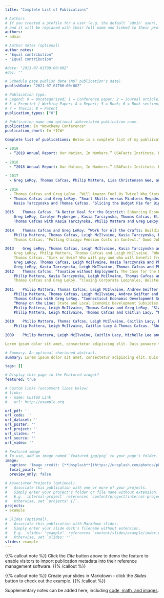 ```yaml
---
title: "Complete List of Publications"

# Authors
# If you created a profile for a user (e.g. the default `admin` user), write the username (folder name) here 
# and it will be replaced with their full name and linked to their profile.
authors:
- admin

# Author notes (optional)
author_notes:
- "Equal contribution"
- "Equal contribution"

#date: "2013-07-01T00:00:00Z"
#doi: ""

# Schedule page publish date (NOT publication's date).
publishDate: "2021-07-01T00:00:00Z"

# Publication type.
# Legend: 0 = Uncategorized; 1 = Conference paper; 2 = Journal article;
# 3 = Preprint / Working Paper; 4 = Report; 5 = Book; 6 = Book section;
# 7 = Thesis; 8 = Patent
publication_types: ["0"]

# Publication name and optional abbreviated publication name.
publication: In *Wowchemy Conference*
publication_short: In *ICW*

Complete list of publications: Below is a complete list of my publiications.

- 2019
  - “2019 Annual Report: Our Nation, In Numbers.” USAFacts Institute. Bellevue, WA. 2019.
	
- 2018
  - “2018 Annual Report: Our Nation, In Numbers.” USAFacts Institute. Bellevue, WA. 2018.
	
- 2017
  - Greg LeRoy, Thomas Cafcas, Philip Mattera, Lisa Christensen Gee, and Dylan Grundman. “Good Intentions vs. Effective Outcomes: An Analysis of Selected New Mexico Tax Incentives.” Good Jobs First and the Institute on Taxation and Economic Policy. Washington, D.C. 2017.
	
- 2016
  - Thomas Cafcas and Greg LeRoy. “Will Amazon Fool Us Twice? Why State and Local Governments Should Stop Subsidizing the Online Giant's Growing Distribution Network.” Good Jobs First. Washington, D.C. 2016.
  - Thomas Cafcas and Greg LeRoy. “Smart Skills versus Mindless Megadeals: Cost-Effective Workforce Development.” Good Jobs First. Washington, D.C. 2016.
	Kasia Tarczynska and Thomas Cafcas. “Slicing the Budget Pie for Big Business: How Three States Allocate Economic Development Dollars, Large Companies versus Small.” Good Jobs First. Washington, D.C. 2016.
	
2015	Thomas Cafcas. “A Better Deal for the District: Enhancing Economic Development Transparency and Accountability in Washington, DC.” Good Jobs First. Washington, D.C. 2015.
	Greg LeRoy, Carolyn Fryberger, Kasia Tarczynska, Thomas Cafcas, Elizabeth Bird and Philip Mattera. “Shortchanging Small Business: How Businesses Dominate State Economic Development Incentives.” Good Jobs First. Washington, D.C. 2015.
	Thomas Cafcas with Kasia Tarczynska, Philip Mattera and Greg LeRoy. “Memphis Blues: How Corporate Property Tax Breaks and Stadium Subsidies are Sapping the City's Fiscal Strength.” Good Jobs First. Washington, D.C. 2014.
	
2014	Thomas Cafcas and Greg LeRoy. “Work for All the Crafts: Building Normal's Multimodal Transit Hub into "Illinois' Second Busiest Amtrak Station.” Good Jobs First. Washington, D.C. 2014.
	Philip Mattera, Thomas Cafcas, Leigh McIlvaine, Kasia Tarczynska, Elizabeth Bird and Greg LeRoy. “Show Us the Subsidized Jobs: An Evaluation of State Government Online Disclosure of Economic Development Subsidy Awards and Outcomes.” Good Jobs First. Washington, D.C. 2014.
	Thomas Cafcas. “Putting Chicago Pension Costs in Context.” Good Jobs First. Washington, D.C. 2014.
	
2013	Greg LeRoy, Thomas Cafcas, Leigh McIlvaine, Kasia Tarczynska and Philip Mattera. “Creating Scandals Instead of Jobs: The Failures of Privatized State Economic Development Agencies.” Good Jobs First. Washington, D.C. 2013.
	Greg LeRoy, Philip Mattera, Thomas Cafcas and Leigh McIlvaine. “Who is Funding Texas Gov. Rick Perry's Partisan Job-Piracy Trips?” Good Jobs First. Washington, D.C. 2013.
	Thomas Cafcas. “Sink or Swim? Who will pay and who will benefit from DC Water’s $2.6 billion Clean Rivers Project?” Good Jobs First. Washington, D.C. 2013.
	Greg LeRoy, Thomas Cafcas, Leigh McIlvaine, Kasia Tarczynska and Philip Mattera. “Bosses for Buses: U.S. Employers Supporting Public Transit.” Good Jobs First. Washington, D.C. 2013.
	Greg LeRoy, Kasia Tarczynska, Leigh McIlvaine, Thomas Cafcas and Philip Mattera. “The Job-Creation Shell Game: Ending the Wasteful Practice of Subsidizing Companies that Move Jobs from One State to Another.” Good Jobs First. Washington, D.C. 2013.
2012	Thomas Cafcas. “Taxation without Employment: The Case for the District's Strong Local Hiring Rules.” Good Jobs First. Washington, D.C. 2012.
	Philip Mattera, Kasia Tarczynska, Leigh McIlvaine, Thomas Cafcas and Greg LeRoy. “Paying Taxes to the Boss: How a Growing Number of States Subsidize Companies with the Withholding Taxes of Workers.” Good Jobs First. Washington, D.C. 2012.
	Thomas Cafcas and Greg LeRoy. “Closing Corporate Loopholes, Bolstering Illinois’ Budget.” Good Jobs First. Washington, D.C. 2012.
	
2011	Philip Mattera, Thomas Cafcas, Leigh McIlvaine, Andrew Seifter and Kasia Tarczynska. “Money-Back Guarantees for Taxpayers: Clawbacks and Other Enforcement Safeguards in State Economic Development Subsidy Programs.” Good Jobs First. Washington, D.C. 2011.
	Philip Mattera, Thomas Cafcas, Leigh McIlvaine, Andrew Seifter and Kasia Tarczynska. “Money for Something: Job Creation and Job Quality Standards in State Economic Development Subsidy Programs.” Good Jobs First. Washington, D.C. 2011.
	Thomas Cafcas with Greg LeRoy. “Connecticut Economic Development Subsidies: Costly and Blunt.” Good Jobs First. Washington, D.C. 2011.
	“Money on the Line: State and Local Economic Development Subsidies Received by T-Mobile Call Centers.” Good Jobs First. Washington, D.C. 2011.
	Philip Mattera, Leigh McIlvaine, Thomas Cafcas and Greg LeRoy. “Slashing Subsidies, Bolstering Budgets: How States Can Save Money by Targeting Ineffective Economic Development Programs.” Good Jobs First. Washington, D.C. 2011.
	Philip Mattera, Leigh McIlvaine, Thomas Cafcas and Caitlin Lacy. “Public-Private Power Grab: The Risks in Privatizing State Economic Development Agencies.” Good Jobs First. Washington, D.C. 2011.
	
2010	Philip Mattera, Thomas Cafcas, Leigh McIlvaine, Caitlin Lacy, Elizabeth Williams and Sarah Gutschow. “Show Us The Subsidies: An Evaluation of State Government Online Disclosure of Economic Development Subsidies.” Good Jobs First. Washington, D.C. 2010.
	Philip Mattera, Leigh McIlvaine, Caitlin Lacy & Thomas Cafcas. “Show Us the Stimulus (Again): An Evaluation of State Government Recovery Act Websites.” Good Jobs First. Washington, D.C. 2010.
	
2009	Philip Mattera, Leigh McIlvaine, Caitlin Lacy, Michelle Lee and Thomas Cafcas. “Show Us the Stimulus: An Evaluation of State Government Recovery Act Websites.” Good Jobs First. Washington, D.C. 2009.

Lorem ipsum dolor sit amet, consectetur adipiscing elit. Duis posuere tellus ac convallis placerat. Proin tincidunt magna sed ex sollicitudin condimentum. Sed ac faucibus dolor, scelerisque sollicitudin nisi. Cras purus urna, suscipit quis sapien eu, pulvinar tempor diam. Quisque risus orci, mollis id ante sit amet, gravida egestas nisl. Sed ac tempus magna. Proin in dui enim. Donec condimentum, sem id dapibus fringilla, tellus enim condimentum arcu, nec volutpat est felis vel metus. Vestibulum sit amet erat at nulla eleifend gravida.

# Summary. An optional shortened abstract.
summary: Lorem ipsum dolor sit amet, consectetur adipiscing elit. Duis posuere tellus ac convallis placerat. Proin tincidunt magna sed ex sollicitudin condimentum.

tags: []

# Display this page in the Featured widget?
featured: true

# Custom links (uncomment lines below)
# links:
# - name: Custom Link
#   url: http://example.org

url_pdf: ''
url_code: ''
url_dataset: ''
url_poster: ''
url_project: ''
url_slides: ''
url_source: ''
url_video: ''

# Featured image
# To use, add an image named `featured.jpg/png` to your page's folder. 
image:
  caption: 'Image credit: [**Unsplash**](https://unsplash.com/photos/pLCdAaMFLTE)'
  focal_point: ""
  preview_only: false

# Associated Projects (optional).
#   Associate this publication with one or more of your projects.
#   Simply enter your project's folder or file name without extension.
#   E.g. `internal-project` references `content/project/internal-project/index.md`.
#   Otherwise, set `projects: []`.
projects:
- example

# Slides (optional).
#   Associate this publication with Markdown slides.
#   Simply enter your slide deck's filename without extension.
#   E.g. `slides: "example"` references `content/slides/example/index.md`.
#   Otherwise, set `slides: ""`.
slides: example
---
```


{{% callout note %}}
Click the *Cite* button above to demo the feature to enable visitors to import publication metadata into their reference management software.
{{% /callout %}}

{{% callout note %}}
Create your slides in Markdown - click the *Slides* button to check out the example.
{{% /callout %}}

Supplementary notes can be added here, including [code, math, and images](https://wowchemy.com/docs/writing-markdown-latex/).

